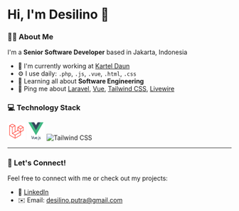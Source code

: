 # Hi, I'm Desilino 👋

### 👨‍💻 About Me
I'm a **Senior Software Developer** based in Jakarta, Indonesia

- 🏢 I'm currently working at [Kartel Daun](https://karteldaun.com)
- ⚙️ I use daily: `.php`, `.js`, `.vue`, `.html`, `.css`
- 🌱 Learning all about **Software Engineering**
- 💬 Ping me about [Laravel](https://laravel.com), [Vue](https://vuejs.org), [Tailwind CSS](https://tailwindcss.com), [Livewire](https://laravel-livewire.com)

### 💻 Technology Stack
<p>
  <img src="https://raw.githubusercontent.com/laravel/art/d5f5e725c27f877ed032225fe0b00afee9337d0f/laravel-logo.svg" alt="Laravel" width="40" height="40"/>
  <img src="https://raw.githubusercontent.com/devicons/devicon/master/icons/vuejs/vuejs-original-wordmark.svg" alt="Vue.js" width="40" height="40"/>
  <img src="https://www.vectorlogo.zone/logos/tailwindcss/tailwindcss-icon.svg" alt="Tailwind CSS" width="40" height="40"/>
</p>

---

### 💬 Let's Connect!
Feel free to connect with me or check out my projects:
- 💼 [LinkedIn](https://linkedin.com/in/desilino)  
- ✉️ Email: [desilino.putra@gmail.com](mailto:desilino.putra@gmail.com)
